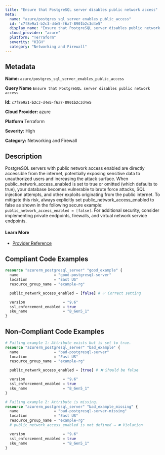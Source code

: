 ```yaml
---
title: "Ensure that PostgreSQL server disables public network access"
meta:
  name: "azure/postgres_sql_server_enables_public_access"
  id: "c7f8e9a1-b2c3-d4e5-f6a7-8901b2c3d4e5"
  display_name: "Ensure that PostgreSQL server disables public network access"
  cloud_provider: "azure"
  platform: "Terraform"
  severity: "HIGH"
  category: "Networking and Firewall"
---
```

## Metadata

**Name:** `azure/postgres_sql_server_enables_public_access`

**Query Name** `Ensure that PostgreSQL server disables public network access`

**Id:** `c7f8e9a1-b2c3-d4e5-f6a7-8901b2c3d4e5`

**Cloud Provider:** azure

**Platform** Terraform

**Severity:** High

**Category:** Networking and Firewall

## Description
PostgreSQL servers with public network access enabled are directly accessible from the internet, potentially exposing sensitive data to unauthorized users and increasing the attack surface. When public_network_access_enabled is set to true or omitted (which defaults to true), your database becomes vulnerable to brute force attacks, SQL injection attempts, and other exploits originating from the public internet. To mitigate this risk, always explicitly set public_network_access_enabled to false as shown in the following secure example: `public_network_access_enabled = [false]`. For additional security, consider implementing private endpoints, firewalls, and virtual network service endpoints.

#### Learn More

 - [Provider Reference](https://registry.terraform.io/providers/hashicorp/azurerm/latest/docs/resources/postgresql_server)


## Compliant Code Examples
```terraform
resource "azurerm_postgresql_server" "good_example" {
  name                = "good-postgresql-server"
  location            = "East US"
  resource_group_name = "example-rg"

  public_network_access_enabled = [false] # ✅ Correct setting

  version                 = "9.6"
  ssl_enforcement_enabled = true
  sku_name                = "B_Gen5_1"
}

```
## Non-Compliant Code Examples
```terraform
# Failing example 1: Attribute exists but is set to true.
resource "azurerm_postgresql_server" "bad_example" {
  name                = "bad-postgresql-server"
  location            = "East US"
  resource_group_name = "example-rg"

  public_network_access_enabled = [true] # ❌ Should be false

  version                 = "9.6"
  ssl_enforcement_enabled = true
  sku_name                = "B_Gen5_1"
}

# Failing example 2: Attribute is missing.
resource "azurerm_postgresql_server" "bad_example_missing" {
  name                = "bad-postgresql-server-missing"
  location            = "East US"
  resource_group_name = "example-rg"
  # public_network_access_enabled is not defined → ❌ Violation

  version                 = "9.6"
  ssl_enforcement_enabled = true
  sku_name                = "B_Gen5_1"
}

```